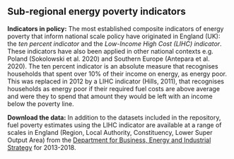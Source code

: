 ## Sub-regional energy poverty indicators

**Indicators in policy:** The most established composite indicators of energy poverty that inform national scale policy have originated in England (UK): the *ten percent indicator* and the *Low-Income High Cost (LIHC) indicator*. These indicators have also been applied in other national contexts e.g. Poland (Sokolowski et al. 2020) and Southern Europe (Antepara et al. 2020). The ten percent indicator is an absolute measure that recognises households that spent over 10% of their income on energy, as energy poor. This was replaced in 2012 by a LIHC indicator (Hills, 2011), that recognises households as energy poor if their required fuel costs are above average and were they to spend that amount they would be left with an income below the poverty line. 

**Download the data:** In addition to the datasets included in the repository, fuel poverty estimates using the LIHC indicator are available at a range of scales in England (Region, Local Authority, Constituency, Lower Super Output Area) from the [Department for Business, Energy and Industrial Strategy](https://www.gov.uk/government/collections/fuel-poverty-statistics) for 2013-2018. 

